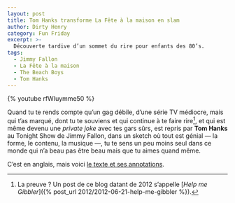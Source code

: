```yaml
---
layout: post
title: Tom Hanks transforme La Fête à la maison en slam
author: Dirty Henry
category: Fun Friday
excerpt: >-
  Découverte tardive d’un sommet du rire pour enfants des 80’s.
tags:
  - Jimmy Fallon
  - La Fête à la maison
  - The Beach Boys
  - Tom Hanks
---
```


{% youtube rfWIuymme50 %}

Quand tu te rends compte qu’un gag débile, d’une série TV médiocre, mais qui
t’as marqué, dont tu te souviens et qui continue à te faire rire[^1], et qui est
même devenu une _private joke_ avec tes gars sûrs, est repris par **Tom Hanks**
au Tonight Show de Jimmy Fallon, dans un sketch où tout est génial — la forme,
le contenu, la musique —, tu te sens un peu moins seul dans ce monde qui n’a
beau pas être beau mais que tu aimes quand même.

C’est en anglais, mais voici [le texte et ses annotations][1].

[1]: https://genius.com/Tom-hanks-full-house-slam-poetry-annotated

[^1]:
    La preuve ? Un post de ce blog datant de 2012 s’appelle [*Help me
    Gibbler*]({% post_url 2012/2012-06-21-help-me-gibbler %}).
